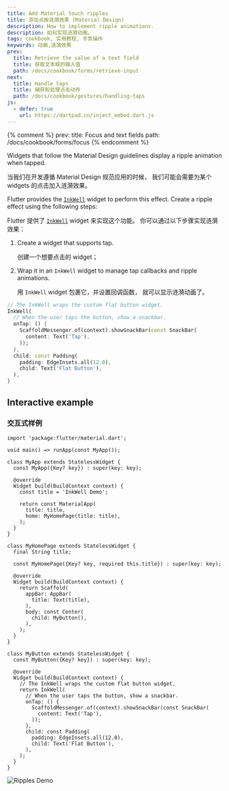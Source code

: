 ```yaml
---
title: Add Material touch ripples
title: 添加点按涟漪效果 (Material Design)
description: How to implement ripple animations.
description: 如何实现涟漪动画。
tags: cookbook, 实用教程, 手势操作
keywords: 动画,涟漪效果
prev:
  title: Retrieve the value of a text field
  title: 获取文本框的输入值
  path: /docs/cookbook/forms/retrieve-input
next:
  title: Handle taps
  title: 捕获和处理点击动作
  path: /docs/cookbook/gestures/handling-taps
js:
  - defer: true
    url: https://dartpad.cn/inject_embed.dart.js
---
```


<?code-excerpt path-base="cookbook/gestures/ripples/"?>

{% comment %}
prev:
  title: Focus and text fields
  path: /docs/cookbook/forms/focus
{% endcomment %}

Widgets that follow the Material Design guidelines display
a ripple animation when tapped.

当我们在开发遵循 Material Design 规范应用的时候，
我们可能会需要为某个 widgets 的点击加入涟漪效果。

Flutter provides the [`InkWell`][]
widget to perform this effect.
Create a ripple effect using the following steps:

Flutter 提供了 [`InkWell`][] widget 来实现这个功能。
你可以通过以下步骤实现涟漪效果：

  1. Create a widget that supports tap.

     创建一个想要点击的 widget；

  2. Wrap it in an `InkWell` widget to manage tap callbacks and
     ripple animations.

     用 `InkWell` widget 包裹它，并设置回调函数，
     就可以显示涟漪动画了。

<?code-excerpt "lib/main.dart (InkWell)" replace="/return //g;/;$//g"?>
```dart
// The InkWell wraps the custom flat button widget.
InkWell(
  // When the user taps the button, show a snackbar.
  onTap: () {
    ScaffoldMessenger.of(context).showSnackBar(const SnackBar(
      content: Text('Tap'),
    ));
  },
  child: const Padding(
    padding: EdgeInsets.all(12.0),
    child: Text('Flat Button'),
  ),
)
```

## Interactive example

### 交互式样例

<?code-excerpt "lib/main.dart"?>
```run-dartpad:theme-light:mode-flutter:run-true:width-100%:height-600px:split-60:ga_id-interactive_example
import 'package:flutter/material.dart';

void main() => runApp(const MyApp());

class MyApp extends StatelessWidget {
  const MyApp({Key? key}) : super(key: key);

  @override
  Widget build(BuildContext context) {
    const title = 'InkWell Demo';

    return const MaterialApp(
      title: title,
      home: MyHomePage(title: title),
    );
  }
}

class MyHomePage extends StatelessWidget {
  final String title;

  const MyHomePage({Key? key, required this.title}) : super(key: key);

  @override
  Widget build(BuildContext context) {
    return Scaffold(
      appBar: AppBar(
        title: Text(title),
      ),
      body: const Center(
        child: MyButton(),
      ),
    );
  }
}

class MyButton extends StatelessWidget {
  const MyButton({Key? key}) : super(key: key);

  @override
  Widget build(BuildContext context) {
    // The InkWell wraps the custom flat button widget.
    return InkWell(
      // When the user taps the button, show a snackbar.
      onTap: () {
        ScaffoldMessenger.of(context).showSnackBar(const SnackBar(
          content: Text('Tap'),
        ));
      },
      child: const Padding(
        padding: EdgeInsets.all(12.0),
        child: Text('Flat Button'),
      ),
    );
  }
}
```

<noscript>
  <img src="/assets/images/docs/cookbook/ripples.gif" alt="Ripples Demo" class="site-mobile-screenshot" />
</noscript>


[`InkWell`]: {{site.api}}/flutter/material/InkWell-class.html

